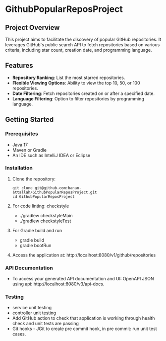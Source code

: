 # GithubPopularReposProject

## Project Overview
This project aims to facilitate the discovery of popular GitHub repositories. It leverages GitHub's public search API to fetch repositories based on various criteria, including star count, creation date, and programming language.

## Features
- **Repository Ranking**: List the most starred repositories.
- **Flexible Viewing Options**: Ability to view the top 10, 50, or 100 repositories.
- **Date Filtering**: Fetch repositories created on or after a specified date.
- **Language Filtering**: Option to filter repositories by programming language.

## Getting Started

### Prerequisites
- Java 17
- Maven or Gradle
- An IDE such as IntelliJ IDEA or Eclipse

### Installation
1. Clone the repository:
   ```shell
   git clone git@github.com:hanan-attallah/GithubPopularReposProject.git
   cd GithubPopularReposProject

2. For code linting: checkstyle
   - ./gradlew checkstyleMain
   - ./gradlew checkstyleTest
   
3. For Gradle build and run
   - gradle build
   - gradle bootRun

4. Access the application at:
    http://localhost:8080/v1/github/repositories

### API Documentation 
- To access your generated API documentation and UI:
  OpenAPI JSON using api: http://localhost:8080/v3/api-docs.

### Testing
- service unit testing 
- controller unit testing
- Add GitHub action to check that application is working through health check and unit tests are passing
- Git hooks - JGit to create pre commit hook, in pre commit: run unit test cases.
